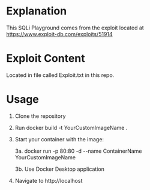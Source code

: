# Explanation
This SQLi Playground comes from the exploit located at https://www.exploit-db.com/exploits/51914

# Exploit Content

Located in file called Exploit.txt in this repo.

# Usage

1. Clone the repository
2. Run docker build -t YourCustomImageName .
3. Start your container with the image:

    3a. docker run -p 80:80 -d --name ContainerName YourCustomImageName

    3b. Use Docker Desktop application

4. Navigate to http://localhost
